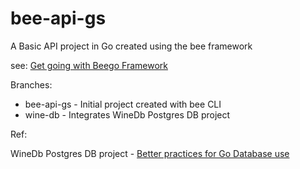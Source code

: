 # bee-api-gs
A Basic API project in Go created using the bee framework

see: [Get going with Beego Framework](https://bestow.info/get-going-with-beego-framework)

Branches:
* bee-api-gs - Initial project created with bee CLI
* wine-db - Integrates WineDb Postgres DB project

Ref:

WineDb Postgres DB project -  [Better practices for Go Database use](https://medium.com/@mjdresdner/better-practices-for-go-database-use-80d0edb1581)

